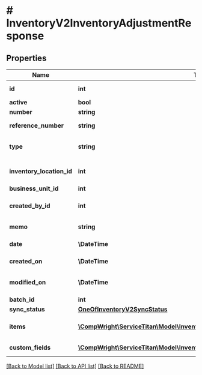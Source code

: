 # # InventoryV2InventoryAdjustmentResponse

## Properties

Name | Type | Description | Notes
------------ | ------------- | ------------- | -------------
**id** | **int** | Inventory adjustment Id |
**active** | **bool** | Is active |
**number** | **string** | Number |
**reference_number** | **string** | Reference number |
**type** | **string** | Inventory Adjustment Type |
**inventory_location_id** | **int** | Id of Inventory Location for this adjustment |
**business_unit_id** | **int** | Business Unit Id | [optional]
**created_by_id** | **int** | Employee who created this adjustment | [optional]
**memo** | **string** | memo/summary field |
**date** | **\DateTime** | Adjustment date |
**created_on** | **\DateTime** | system created date |
**modified_on** | **\DateTime** | last time adjustment was modified date |
**batch_id** | **int** | Batch Id | [optional]
**sync_status** | [**OneOfInventoryV2SyncStatus**](OneOfInventoryV2SyncStatus.md) | Sync status |
**items** | [**\CompWright\ServiceTitan\Model\InventoryV2InventoryAdjustmentItemResponse[]**](InventoryV2InventoryAdjustmentItemResponse.md) | Collection of adjustment items |
**custom_fields** | [**\CompWright\ServiceTitan\Model\InventoryV2CustomFieldResponse[]**](InventoryV2CustomFieldResponse.md) | Collection of custom fields |

[[Back to Model list]](../../README.md#models) [[Back to API list]](../../README.md#endpoints) [[Back to README]](../../README.md)
